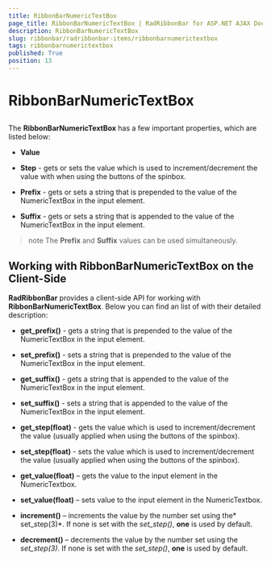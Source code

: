 ```yaml
---
title: RibbonBarNumericTextBox
page_title: RibbonBarNumericTextBox | RadRibbonBar for ASP.NET AJAX Documentation
description: RibbonBarNumericTextBox
slug: ribbonbar/radribbonbar-items/ribbonbarnumerictextbox
tags: ribbonbarnumerictextbox
published: True
position: 13
---
```


# RibbonBarNumericTextBox



## 

The **RibbonBarNumericTextBox** has a few important properties, which are listed below:

* **Value**

* **Step** - gets or sets the value which is used to increment/decrement the value with when using the buttons of the spinbox.

* **Prefix** - gets or sets a string that is prepended to the value of the NumericTextBox in the input element.

* **Suffix** - gets or sets a string that is appended to the value of the NumericTextBox in the input element.

>note The **Prefix** and **Suffix** values can be used simultaneously.
>


## Working with RibbonBarNumericTextBox on the Client-Side

**RadRibbonBar** provides a client-side API for working with **RibbonBarNumericTextBox**. Below you can find an list of with their detailed description:

* **get_prefix()** - gets a string that is prepended to the value of the NumericTextBox in the input element.

* **set_prefix()** - sets a string that is prepended to the value of the NumericTextBox in the input element.

* **get_suffix()** - gets a string that is appended to the value of the NumericTextBox in the input element.

* **set_suffix()** - sets a string that is appended to the value of the NumericTextBox in the input element.

* **get_step(float)** - gets the value which is used to increment/decrement the value (usually applied when using the buttons of the spinbox).

* **set_step(float)** - sets the value which is used to increment/decrement the value (usually applied when using the buttons of the spinbox).

* **get_value(float)** – gets the value to the input element in the NumericTextbox.

* **set_value(float)** – sets value to the input element in the NumericTextbox.

* **increment()** – increments the value by the number set using the* set_step(3)*. If none is set with the *set_step()*, **one** is used by default.

* **decrement()** – decrements the value by the number set using the *set_step(3)*. If none is set with the *set_step()*, **one** is used by default.
